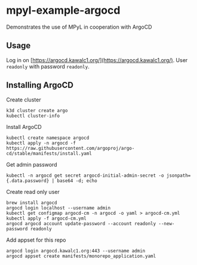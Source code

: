 # mpyl-example-argocd
Demonstrates the use of MPyL in cooperation with ArgoCD

## Usage
Log in on [https://argocd.kawalc1.org/](https://argocd.kawalc1.org/). User `readonly` with password `readonly`.

## Installing ArgoCD

Create cluster
```shell
k3d cluster create argo
kubectl cluster-info
```
Install ArgoCD
```shell
kubectl create namespace argocd
kubectl apply -n argocd -f https://raw.githubusercontent.com/argoproj/argo-cd/stable/manifests/install.yaml
```

Get admin password
```shell
kubectl -n argocd get secret argocd-initial-admin-secret -o jsonpath={.data.password} | base64 -d; echo
```

Create read only user
```shell
brew install argocd
argocd login localhost --username admin
kubectl get configmap argocd-cm -n argocd -o yaml > argocd-cm.yml
kubectl apply -f argocd-cm.yml
argocd argocd account update-password --account readonly --new-password readonly
```

Add appset for this repo
```shell
argocd login argocd.kawalc1.org:443 --username admin
argocd appset create manifests/monorepo_application.yaml
```